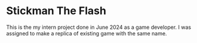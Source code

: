 # Stickman The Flash
This is the my intern project done in June 2024 as a game developer. I was assigned to make a replica of existing game with the same name. 

